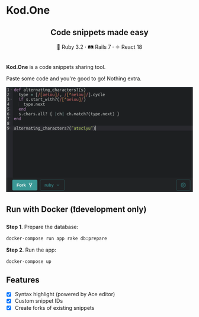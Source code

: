# Kod.One

<div align="center">

## Code snippets made easy

</div>

<div align="center">
  💎 Ruby 3.2 · 🛤 Rails 7 · ⚛️ React 18
</div>
<br />

**Kod.One** is a code snippets sharing tool.

Paste some code and you're good
to go! Nothing extra.

![Screenshot](shot.png)

## Run with Docker (❗️development only)

**Step 1**. Prepare the database:

```sh
docker-compose run app rake db:prepare
```

**Step 2**. Run the app:

```sh
docker-compose up
```

## Features

- [x] Syntax highlight (powered by Ace editor)
- [x] Custom snippet IDs
- [x] Create forks of existing snippets
